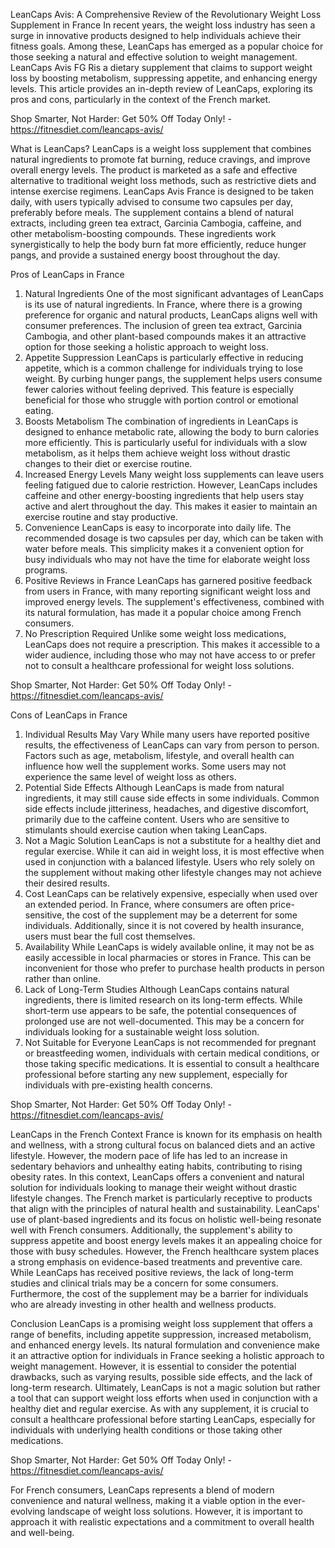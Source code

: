 LeanCaps Avis: A Comprehensive Review of the Revolutionary Weight Loss Supplement in France
In recent years, the weight loss industry has seen a surge in innovative products designed to help individuals achieve their fitness goals. Among these, LeanCaps has emerged as a popular choice for those seeking a natural and effective solution to weight management. LeanCaps Avis FG Ris a dietary supplement that claims to support weight loss by boosting metabolism, suppressing appetite, and enhancing energy levels. This article provides an in-depth review of LeanCaps, exploring its pros and cons, particularly in the context of the French market.

Shop Smarter, Not Harder: Get 50% Off Today Only! - https://fitnesdiet.com/leancaps-avis/

What is LeanCaps?
LeanCaps is a weight loss supplement that combines natural ingredients to promote fat burning, reduce cravings, and improve overall energy levels. The product is marketed as a safe and effective alternative to traditional weight loss methods, such as restrictive diets and intense exercise regimens. LeanCaps Avis France is designed to be taken daily, with users typically advised to consume two capsules per day, preferably before meals.
The supplement contains a blend of natural extracts, including green tea extract, Garcinia Cambogia, caffeine, and other metabolism-boosting compounds. These ingredients work synergistically to help the body burn fat more efficiently, reduce hunger pangs, and provide a sustained energy boost throughout the day.

Pros of LeanCaps in France
1.	Natural Ingredients
One of the most significant advantages of LeanCaps is its use of natural ingredients. In France, where there is a growing preference for organic and natural products, LeanCaps aligns well with consumer preferences. The inclusion of green tea extract, Garcinia Cambogia, and other plant-based compounds makes it an attractive option for those seeking a holistic approach to weight loss.
2.	Appetite Suppression
LeanCaps is particularly effective in reducing appetite, which is a common challenge for individuals trying to lose weight. By curbing hunger pangs, the supplement helps users consume fewer calories without feeling deprived. This feature is especially beneficial for those who struggle with portion control or emotional eating.
3.	Boosts Metabolism
The combination of ingredients in LeanCaps is designed to enhance metabolic rate, allowing the body to burn calories more efficiently. This is particularly useful for individuals with a slow metabolism, as it helps them achieve weight loss without drastic changes to their diet or exercise routine.
4.	Increased Energy Levels
Many weight loss supplements can leave users feeling fatigued due to calorie restriction. However, LeanCaps includes caffeine and other energy-boosting ingredients that help users stay active and alert throughout the day. This makes it easier to maintain an exercise routine and stay productive.
5.	Convenience
LeanCaps is easy to incorporate into daily life. The recommended dosage is two capsules per day, which can be taken with water before meals. This simplicity makes it a convenient option for busy individuals who may not have the time for elaborate weight loss programs.
6.	Positive Reviews in France
LeanCaps has garnered positive feedback from users in France, with many reporting significant weight loss and improved energy levels. The supplement's effectiveness, combined with its natural formulation, has made it a popular choice among French consumers.
7.	No Prescription Required
Unlike some weight loss medications, LeanCaps does not require a prescription. This makes it accessible to a wider audience, including those who may not have access to or prefer not to consult a healthcare professional for weight loss solutions.

Shop Smarter, Not Harder: Get 50% Off Today Only! - https://fitnesdiet.com/leancaps-avis/

Cons of LeanCaps in France
1.	Individual Results May Vary
While many users have reported positive results, the effectiveness of LeanCaps can vary from person to person. Factors such as age, metabolism, lifestyle, and overall health can influence how well the supplement works. Some users may not experience the same level of weight loss as others.
2.	Potential Side Effects
Although LeanCaps is made from natural ingredients, it may still cause side effects in some individuals. Common side effects include jitteriness, headaches, and digestive discomfort, primarily due to the caffeine content. Users who are sensitive to stimulants should exercise caution when taking LeanCaps.
3.	Not a Magic Solution
LeanCaps is not a substitute for a healthy diet and regular exercise. While it can aid in weight loss, it is most effective when used in conjunction with a balanced lifestyle. Users who rely solely on the supplement without making other lifestyle changes may not achieve their desired results.
4.	Cost
LeanCaps can be relatively expensive, especially when used over an extended period. In France, where consumers are often price-sensitive, the cost of the supplement may be a deterrent for some individuals. Additionally, since it is not covered by health insurance, users must bear the full cost themselves.
5.	Availability
While LeanCaps is widely available online, it may not be as easily accessible in local pharmacies or stores in France. This can be inconvenient for those who prefer to purchase health products in person rather than online.
6.	Lack of Long-Term Studies
Although LeanCaps contains natural ingredients, there is limited research on its long-term effects. While short-term use appears to be safe, the potential consequences of prolonged use are not well-documented. This may be a concern for individuals looking for a sustainable weight loss solution.
7.	Not Suitable for Everyone
LeanCaps is not recommended for pregnant or breastfeeding women, individuals with certain medical conditions, or those taking specific medications. It is essential to consult a healthcare professional before starting any new supplement, especially for individuals with pre-existing health concerns.

Shop Smarter, Not Harder: Get 50% Off Today Only! - https://fitnesdiet.com/leancaps-avis/

LeanCaps in the French Context
France is known for its emphasis on health and wellness, with a strong cultural focus on balanced diets and an active lifestyle. However, the modern pace of life has led to an increase in sedentary behaviors and unhealthy eating habits, contributing to rising obesity rates. In this context, LeanCaps offers a convenient and natural solution for individuals looking to manage their weight without drastic lifestyle changes.
The French market is particularly receptive to products that align with the principles of natural health and sustainability. LeanCaps' use of plant-based ingredients and its focus on holistic well-being resonate well with French consumers. Additionally, the supplement's ability to suppress appetite and boost energy levels makes it an appealing choice for those with busy schedules.
However, the French healthcare system places a strong emphasis on evidence-based treatments and preventive care. While LeanCaps has received positive reviews, the lack of long-term studies and clinical trials may be a concern for some consumers. Furthermore, the cost of the supplement may be a barrier for individuals who are already investing in other health and wellness products.

Conclusion
LeanCaps is a promising weight loss supplement that offers a range of benefits, including appetite suppression, increased metabolism, and enhanced energy levels. Its natural formulation and convenience make it an attractive option for individuals in France seeking a holistic approach to weight management. However, it is essential to consider the potential drawbacks, such as varying results, possible side effects, and the lack of long-term research.
Ultimately, LeanCaps is not a magic solution but rather a tool that can support weight loss efforts when used in conjunction with a healthy diet and regular exercise. As with any supplement, it is crucial to consult a healthcare professional before starting LeanCaps, especially for individuals with underlying health conditions or those taking other medications.

Shop Smarter, Not Harder: Get 50% Off Today Only! - https://fitnesdiet.com/leancaps-avis/

For French consumers, LeanCaps represents a blend of modern convenience and natural wellness, making it a viable option in the ever-evolving landscape of weight loss solutions. However, it is important to approach it with realistic expectations and a commitment to overall health and well-being.

